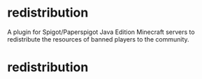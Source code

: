 # redistribution
A plugin for Spigot/Paperspigot Java Edition Minecraft servers to redistribute the resources of banned players to the community.
# redistribution
